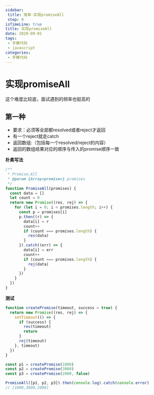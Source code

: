 ```yaml
---
sidebar:
 title: 简单-实现promiseAll
 step: 0
isTimeLine: true
title: 实现promiseAll
date: 2020-09-01
tags:
 - 手撕代码
 - javascript
categories:
 - 手撕代码
---
```

# 实现promiseAll

这个难度比较底，面试遇到的频率也挺高的
## 第一种
* 要求：必须等全部都resolved或者reject才返回
* 有一个reject就走catch
* 返回数组:（包括每一个resolved/reject的内容）
* 返回的数组结果对应的顺序与传入的promise顺序一致

**朴素写法**
```js
/**
 * Promise.All
 * @param {Array<promise>} promises
 */
function PromiseAll(promises) {
  const data = []
  let count = 0
  return new Promise((res, rej) => {
    for (let i = 0; i < promises.length; i++) {
      const p = promises[i]
      p.then((r) => {
        data[i] = r
        count++
        if (count === promises.length) {
          res(data)
        }
      }).catch((err) => {
        data[i] = err
        count++
        if (count === promises.length) {
          rej(data)
        }
      })
    }
  })
}
```

**测试**
```js
function createPromise(timeout, success = true) {
  return new Promise((res, rej) => {
    setTimeout(() => {
      if (success) {
        res(timeout)
        return
      }
      rej(timeout)
    }, timeout)
  })
}

const p1 = createPromise(1000)
const p2 = createPromise(3000)
const p3 = createPromise(2000, false)

PromiseAll([p1, p2, p3]).then(console.log).catch(console.error)
// [1000,3000,2000]
```

